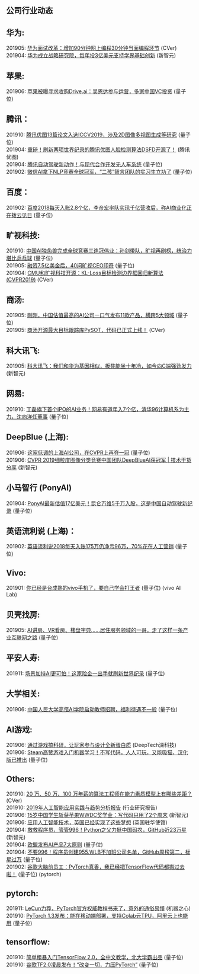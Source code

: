 ## 公司行业动态

## 华为:

201905: [华为面试改革：增加90分钟网上编程30分钟当面编程环节](https://mp.weixin.qq.com/s/qlE5ZRxmfX7o724rJavNQg) (CVer)  
201904: [华为成立战略研究院，每年投3亿美元支持学界基础创新](https://mp.weixin.qq.com/s/NNSm-ddVINRk0Y8zvzbjmQ) (新智元)

## 苹果:

201906: [苹果被曝寻求收购Drive.ai：吴恩达参与运营，多家中国VC投资](https://mp.weixin.qq.com/s/6bhHPcfv4mf-0Dva32xJyw) (量子位)  

## 腾讯：

201910: [腾讯优图13篇论文入选ICCV2019，涉及2D图像多视图生成等研究](https://mp.weixin.qq.com/s/uZgeYqOK58uytgyo5EDowQ) (量子位)  
201904: [重磅！刷新两项世界纪录的腾讯优图人脸检测算法DSFD开源了！](重磅！刷新两项世界纪录的腾讯优图人脸检测算法DSFD开源了！) (腾讯优图)  
201904: [腾讯自动驾驶新动作！与现代合作开发无人车系统](https://mp.weixin.qq.com/s/7tTRAR3hVUfD0WfwtySMOA) (量子位)  
201902: [微信AI拿下NLP竞赛全球冠军，“二孩”智言团队的实习生立功了](https://mp.weixin.qq.com/s/Jnp6jmy-8lloI7p4dAofKg) (量子位)  

## 百度：

201902: [百度2018每天入账2.8个亿，李彦宏率队实现千亿营收后，称AI商业化正在拨云见日](https://mp.weixin.qq.com/s/SO8Fm9vma-KzZSZk1S92qw) (量子位)  

## 旷视科技:

201910: [中国AI独角兽完成全球竞赛三连冠伟业：孙剑带队，旷视再刷榜，统治力堪比乒乓球](https://mp.weixin.qq.com/s/15hmBRi0-ZpGZrcxFpErrg) (量子位)  
201905: [融资7.5亿美金后，40问旷视CEO印奇](https://mp.weixin.qq.com/s/f6Rb0nZC16qCGUVGzILVVA) (量子位)  
201904: [CMU和旷视科技开源：KL-Loss目标检测边界框回归新算法 (CVPR2019)](https://mp.weixin.qq.com/s/Zuq0HdGdW_FG6PenoT2QZA) (CVer)  

## 商汤:

201905: [刚刚，中国估值最高的AI公司一口气发布11款产品，横跨5大领域](https://mp.weixin.qq.com/s/I2HjxXfwQwpktISTezwckA) (量子位)  
201905: [商汤开源最大目标跟踪库PySOT，代码已正式上线！](https://mp.weixin.qq.com/s/f355RsXigTPxoF5Eu9XD-w) (CVer)  

## 科大讯飞:

201905: [科大讯飞：我们和华为基因相似，板凳能坐十年冷，如今向C端强劲发力](https://mp.weixin.qq.com/s/0c-cvbqE2pflXamMcEkHtA) (新智元)  

## 网易:
201910: [丁磊旗下首个IPO的AI业务！网易有道年入7个亿，清华96计算机系为主力，沈向洋任董事](https://mp.weixin.qq.com/s/e3KBTyKl56u8dIepA3sDwA) (量子位)  

## DeepBlue (上海):

201906: [这家低调的上海AI公司，在CVPR上再夺一冠](https://mp.weixin.qq.com/s/QRk-nM4Nq2OPhGRb86O9LQ) (量子位)  
201906: [CVPR 2019细粒度图像分类竞赛中国团队DeepBlueAI获冠军 | 技术干货分享](https://mp.weixin.qq.com/s/uCIy8NT0wULOTk2RcUF6Fg) (新智元)

## 小马智行 (PonyAI)

201904: [PonyAI最新估值17亿美元！昆仑万维5千万入股，这是中国自动驾驶新纪录](https://mp.weixin.qq.com/s/l0lpyApk6vSts9jlp03vpQ) (量子位)  

## 英语流利说 (上海)：

201902: [英语流利说2018每天入账175万仍净亏96万，70%花在人工营销](https://mp.weixin.qq.com/s/t1SUOzl05NAuT4tJ-LlnSA) (量子位)

## Vivo:

201901: [你已经是台成熟的vivo手机了，要自己学会打王者](https://mp.weixin.qq.com/s/FBl20bPzXoZZrWMd8U5t_w) (量子位) (vivo AI Lab)

## 贝壳找房:

201905: [AI讲房、VR看房、楼盘字典……居住服务领域的一哥，走了这样一条产业互联网之路](https://mp.weixin.qq.com/s/SfNH1mErULOysO5foFmoUA) (量子位)  

## 平安人寿:

201911: [场景加持AI更可怕！这家险企一出手就刷新世界纪录](https://mp.weixin.qq.com/s/07BEKJFMzL28H5KMPvcnog) (量子位)  

## 大学相关:

201906: [中国人民大学高瓴AI学院启动教师招聘，福利待遇不一般](https://mp.weixin.qq.com/s/WSGEEoRtAZzxIXGCe8HJjA) (量子位)  

## AI游戏:

201906: [通过游戏搞科研，让玩家参与设计全新蛋白质](https://mp.weixin.qq.com/s/G_DQTSD1LC3Sznh0P4VZxA) (DeepTech深科技)  
201906: [Steam高赞游戏入门机器学习！不写代码，人人可玩，又能吸猫，汉化版已推出](Steam高赞游戏入门机器学习！不写代码，人人可玩，又能吸猫，汉化版已推出) (量子位)  

## Others:

201910: [20 万、50 万、100 万年薪的算法工程师在能力素质模型上有哪些差距？](https://mp.weixin.qq.com/s/SRNkmOfM1n9rpG74efqv4Q) (CVer)  
201910: [2019年人工智能应用实践与趋势分析报告](https://mp.weixin.qq.com/s/oKQO7-DaMa0GFzLGrGJ-ng) (行业研究报告)  
201906: [15岁中国学生斩获苹果WWDC奖学金：写代码只用了2个周末](https://mp.weixin.qq.com/s/HJQRGP0H7cUICsseVTeByg) (新智元)  
201906: [应用人工智能技术，英国已经实现了这些梦想](https://mp.weixin.qq.com/s/NYgJ4Uuw0S_5t-tG6hNP1Q) (英国驻华使馆)  
201904: [救救程序员，管管996！Python之父力挺中国码农，GitHub近23万星](https://mp.weixin.qq.com/s/k7qku6fUgplyy-mVQ9kqWA) (新智元)  
201904: [欧盟发布AI产品7大原则](https://mp.weixin.qq.com/s/-rt4Rb8AYRb5tMRs7SumIw) (量子位)  
201904: [不要996！程序员创建955.WLB不加班公司名单，GitHub周榜第二，标星过万](https://mp.weixin.qq.com/s/wj7eOnaGquUooGzB2R9Wqw) (量子位)  
201902: [谷歌大脑前员工：PyTorch真香，我已经把TensorFlow代码都搬过去啦！](https://mp.weixin.qq.com/s/B3mOW03A9cJZDOpzGYw_cA) (量子位) (pytorch)

## pytorch:

201911: [LeCun力荐，PyTorch官方权威教程书来了，意外的通俗易懂](https://mp.weixin.qq.com/s/FIDTQpmPA6hjYXrBeJL04g) (机器之心)  
201910: [PyTorch 1.3发布：能在移动端部署，支持Colab云TPU，阿里云上也能用](https://mp.weixin.qq.com/s/NNTA7B_ZZNruh01Nax26Mg) (量子位)  

## tensorflow:

201910: [简单粗暴入门TensorFlow 2.0，全中文教学，北大学霸出品](https://mp.weixin.qq.com/s/sG2Xp0vLzlW5zE1k7myB4w) (量子位)  
201910: [谷歌TF2.0凌晨发布！“改变一切，力压PyTorch”](https://mp.weixin.qq.com/s/G3TRZ9VaIaeyFCwWXOZ00w) (量子位)  